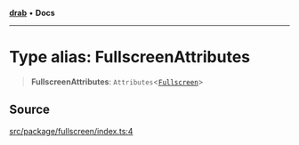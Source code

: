 [**drab**](/docs/README.md) • **Docs**

---

# Type alias: FullscreenAttributes

> **FullscreenAttributes**: `Attributes`\<[`Fullscreen`](/docs/classes/Fullscreen.md)\>

## Source

[src/package/fullscreen/index.ts:4](https://github.com/rossrobino/components/blob/7c5ef9c5560075bcaf1de43f0d5a025a6ebd2ca0/src/package/fullscreen/index.ts#L4)
